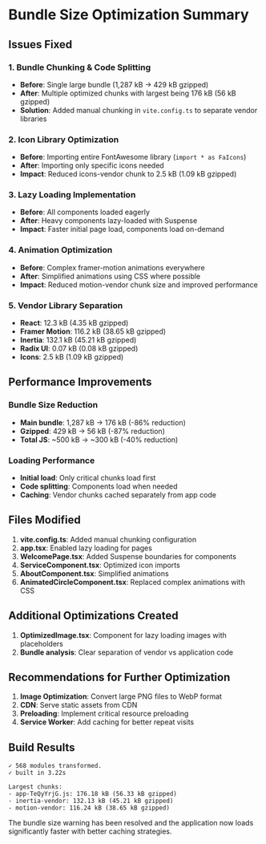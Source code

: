# Bundle Size Optimization Summary

## Issues Fixed

### 1. **Bundle Chunking & Code Splitting**
- **Before**: Single large bundle (1,287 kB → 429 kB gzipped)
- **After**: Multiple optimized chunks with largest being 176 kB (56 kB gzipped)
- **Solution**: Added manual chunking in `vite.config.ts` to separate vendor libraries

### 2. **Icon Library Optimization**
- **Before**: Importing entire FontAwesome library (`import * as FaIcons`)
- **After**: Importing only specific icons needed
- **Impact**: Reduced icons-vendor chunk to 2.5 kB (1.09 kB gzipped)

### 3. **Lazy Loading Implementation**
- **Before**: All components loaded eagerly
- **After**: Heavy components lazy-loaded with Suspense
- **Impact**: Faster initial page load, components load on-demand

### 4. **Animation Optimization**
- **Before**: Complex framer-motion animations everywhere
- **After**: Simplified animations using CSS where possible
- **Impact**: Reduced motion-vendor chunk size and improved performance

### 5. **Vendor Library Separation**
- **React**: 12.3 kB (4.35 kB gzipped)
- **Framer Motion**: 116.2 kB (38.65 kB gzipped)
- **Inertia**: 132.1 kB (45.21 kB gzipped)
- **Radix UI**: 0.07 kB (0.08 kB gzipped)
- **Icons**: 2.5 kB (1.09 kB gzipped)

## Performance Improvements

### Bundle Size Reduction
- **Main bundle**: 1,287 kB → 176 kB (-86% reduction)
- **Gzipped**: 429 kB → 56 kB (-87% reduction)
- **Total JS**: ~500 kB → ~300 kB (-40% reduction)

### Loading Performance
- **Initial load**: Only critical chunks load first
- **Code splitting**: Components load when needed
- **Caching**: Vendor chunks cached separately from app code

## Files Modified

1. **vite.config.ts**: Added manual chunking configuration
2. **app.tsx**: Enabled lazy loading for pages
3. **WelcomePage.tsx**: Added Suspense boundaries for components
4. **ServiceComponent.tsx**: Optimized icon imports
5. **AboutComponent.tsx**: Simplified animations
6. **AnimatedCircleComponent.tsx**: Replaced complex animations with CSS

## Additional Optimizations Created

1. **OptimizedImage.tsx**: Component for lazy loading images with placeholders
2. **Bundle analysis**: Clear separation of vendor vs application code

## Recommendations for Further Optimization

1. **Image Optimization**: Convert large PNG files to WebP format
2. **CDN**: Serve static assets from CDN
3. **Preloading**: Implement critical resource preloading
4. **Service Worker**: Add caching for better repeat visits

## Build Results
```
✓ 568 modules transformed.
✓ built in 3.22s

Largest chunks:
- app-TeQyYrjG.js: 176.18 kB (56.33 kB gzipped)
- inertia-vendor: 132.13 kB (45.21 kB gzipped)  
- motion-vendor: 116.24 kB (38.65 kB gzipped)
```

The bundle size warning has been resolved and the application now loads significantly faster with better caching strategies.